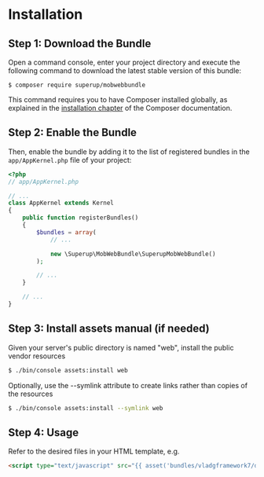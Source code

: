 Installation
============

Step 1: Download the Bundle
---------------------------

Open a command console, enter your project directory and execute the
following command to download the latest stable version of this bundle:

```console
$ composer require superup/mobwebbundle
```

This command requires you to have Composer installed globally, as explained
in the [installation chapter](https://getcomposer.org/doc/00-intro.md)
of the Composer documentation.

Step 2: Enable the Bundle
-------------------------

Then, enable the bundle by adding it to the list of registered bundles
in the `app/AppKernel.php` file of your project:

```php
<?php
// app/AppKernel.php

// ...
class AppKernel extends Kernel
{
    public function registerBundles()
    {
        $bundles = array(
            // ...

            new \Superup\MobWebBundle\SuperupMobWebBundle()
        );

        // ...
    }

    // ...
}
```

Step 3: Install assets manual (if needed) 
-------------------------
Given your server's public directory is named "web", install the public vendor resources

``` bash
$ ./bin/console assets:install web
```

Optionally, use the --symlink attribute to create links rather than copies of the resources 

``` bash
$ ./bin/console assets:install --symlink web
```
Step 4: Usage
-------------------------
Refer to the desired files in your HTML template, e.g.

``` html
<script type="text/javascript" src="{{ asset('bundles/vladgframework7/dist/js/framework7.min.js') }}"></script>
```

